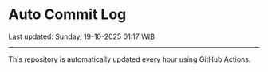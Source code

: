 # Auto Commit Log

Last updated: Sunday, 19-10-2025 01:17 WIB

---

This repository is automatically updated every hour using GitHub Actions.
